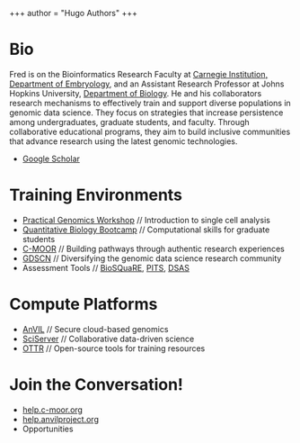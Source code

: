 +++
author = "Hugo Authors"
+++

# Bio

Fred is on the Bioinformatics Research Faculty at [Carnegie Institution, Department of Embryology](https://emb.carnegiescience.edu), and an Assistant Research Professor at Johns Hopkins University, [Department of Biology](https://bio.jhu.edu).  He and his collaborators research mechanisms to effectively train and support diverse populations in genomic data science.  They focus on strategies that increase persistence among undergraduates, graduate students, and faculty.  Through collaborative educational programs, they aim to build inclusive communities that advance research using the latest genomic technologies.

- [Google Scholar](https://scholar.google.com/citations?user=4bHDUGQAAAAJ&sortby=pubdate)

# Training Environments

- [Practical Genomics Workshop](https://convergence.jh.edu/practical-genomics-workshop) // Introduction to single cell analysis
- [Quantitative Biology Bootcamp](https://bxlab.github.io/cmdb-quantbio) // Computational skills for graduate students
- [C-MOOR](https://github.com/c-moor) // Building pathways through authentic research experiences
- [GDSCN](https://www.gdscn.org) // Diversifying the genomic data science research community
- Assessment Tools // [BioSQuaRE](https://macalester.edu/hhmi/biosquare), [PITS](https://doi.org/10.1187/cbe.15-09-0185), [DSAS](https://doi.org/10.1109/FIE.2009.5350836)

# Compute Platforms

- [AnVIL](https://anvilproject.org) // Secure cloud-based genomics
- [SciServer](https://sciserver.org) // Collaborative data-driven science
- [OTTR](http://www.ottrproject.org) // Open-source tools for training resources

# Join the Conversation!

- [help.c-moor.org](https://help.c-moor.org)
- [help.anvilproject.org](https://help.anvilproject.org)
- Opportunities

<!--
This file is left intentionally empty by default to be backward compatible with initial theme setup.

Although the theme has advanced a little bit and it now allows to specify the content on the main page (even if the list of posts/articles is not intended).
This can be:
- with the list of posts/articles (default: `mainSections = ["post"]) or
- without the list of posts/articles (by setting `mainSections = [""]`)

Markdown supported, ie:

```
# Welcome

- Hugo :rocket:
- Hugo theme :rocket:

Don't forget to check the README.md file!
```

-->
